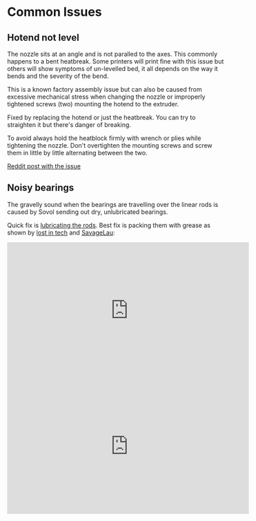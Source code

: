 # Common Issues

## Hotend not level

The nozzle sits at an angle and is not paralled to the axes. This commonly happens to a bent heatbreak. Some printers will print fine with this issue but others will show symptoms of un-levelled bed, it all depends on the way it bends and the severity of the bend.

This is a known factory assembly issue but can also be caused from excessive mechanical stress when changing the nozzle or improperly tightened screws (two) mounting the hotend to the extruder. 

Fixed by replacing the hotend or just the heatbreak. You can try to straighten it but there's danger of breaking.

To avoid always hold the heatblock firmly with wrench or plies while tightening the nozzle. Don't overtighten the mounting screws and screw them in little by little alternating between the two.

[Reddit post with the issue](https://www.reddit.com/r/Sovol/comments/10vi5j0/hot_end_not_level_is_this_normal_got_the_feeling/)

## Noisy bearings 

The gravelly sound when the bearings are travelling over the linear rods is caused by Sovol sending out dry, unlubricated bearings. 

Quick fix is [lubricating the rods](/first-steps/#lube-linear-rods). Best fix is packing them with grease as shown by [lost in tech](https://www.youtube.com/@foundintech) and [SavageLau](https://www.youtube.com/@SavageLau):

<iframe width="560" height="315" src="https://www.youtube-nocookie.com/embed/6-iKoJXXwnM" title="YouTube video player" frameborder="0" allow="accelerometer; autoplay; clipboard-write; encrypted-media; gyroscope; picture-in-picture; web-share" allowfullscreen></iframe>

<iframe width="560" height="315" src="https://www.youtube-nocookie.com/embed/lUvaA4fJWH0" title="YouTube video player" frameborder="0" allow="accelerometer; autoplay; clipboard-write; encrypted-media; gyroscope; picture-in-picture; web-share" allowfullscreen></iframe>

